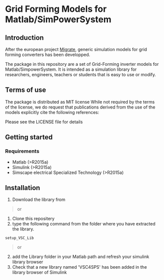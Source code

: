 # Grid Forming Models for Matlab/SimPowerSystem

## Introduction
After the european project [Migrate](https://www.h2020-migrate.eu), generic simulation models for grid forming converters has been developped.

The package in this repository are a set of Grid-Forming inverter models for Matlab/SimpowerSystem. It is intended as a simulation library for researchers, engineers, teachers or students that is easy to use or modify.

## Terms of use
The package is distributed as MIT license
While not required by the terms of the license, we do request that publications derived from the use of the models explicitly cite the following references:

Please see the LICENSE file for details

## Getting started
### Requirements
* Matlab (>R2015a)
* Simulink (>R2015a)
* Simscape electrical Specialized Technology (>R2015a)

## Installation
1. Download the library from 
> or
1. Clone this repositery
2. type the following command from the folder where you have extracted the library.
```shell
setup_VSC_Lib
```
> or
2. add the Library folder in your Matlab path and refresh your simulink library browser
3. Check that a new library named 'VSC4SPS' has been added in the library browser of Simulink

